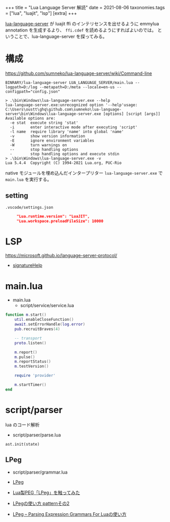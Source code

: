 +++
title = "Lua Language Server 解読"
date = 2021-08-06
taxonomies.tags = ["lua", "luajit", "lsp"]
[extra]
+++

[lua-language-server](https://github.com/sumneko/lua-language-server) が luajit ffi のインテリセンスを出せるように emmylua annotation を生成するより、
`ffi.cdef` を読めるようにすればよいのでは。
ということで、lua-language-server を探ってみる。

# 構成

<https://github.com/sumneko/lua-language-server/wiki/Command-line>

`BINRARY/lua-language-server LUA_LANGUAGE_SERVER/main.lua --logpath=D:/log --metapath=D:/meta --locale=en-us --configpath="config.json"`

```
> .\bin\Windows\lua-language-server.exe --help
lua-language-server.exe:unrecognized option '--help'usage: C:\Users\oustt\ghq\github.com\sumneko\lua-language-server\bin\Windows\lua-language-server.exe [options] [script [args]]
Available options are:
  -e stat  execute string 'stat'
  -i       enter interactive mode after executing 'script'
  -l name  require library 'name' into global 'name'
  -v       show version information
  -E       ignore environment variables
  -W       turn warnings on
  --       stop handling options
  -        stop handling options and execute stdin
> .\bin\Windows\lua-language-server.exe -v    
Lua 5.4.4  Copyright (C) 1994-2021 Lua.org, PUC-Rio  
```

native モジュールを埋め込んだインタープリター `lua-language-server.exe` で `main.lua` を実行する。

## setting

`.vscode/settings.json`

```json
     "Lua.runtime.version": "LuaJIT",
     "Lua.workspace.preloadFileSize": 10000
```

# LSP

<https://microsoft.github.io/language-server-protocol/>

* [signatureHelp](https://microsoft.github.io/language-server-protocol/specifications/specification-current/#textDocument_signatureHelp)

# main.lua

* main.lua
    * script/service/service.lua

```lua
function m.start()
    util.enableCloseFunction()
    await.setErrorHandle(log.error)
    pub.recruitBraves(4)

    -- transport
    proto.listen()

    m.report()
    m.pulse()
    m.reportStatus()
    m.testVersion()

    require 'provider'

    m.startTimer()
end
```

# script/parser

lua のコード解析

* script/parser/parse.lua

`ast.init(state)`

## LPeg

* script/parser/grammar.lua

* [LPeg](http://www.inf.puc-rio.br/~roberto/lpeg/)
* [Lua製PEG「LPeg」を触ってみた](https://gist.github.com/tacigar/93b30931c879cd8a9b12380724b956aa)
* [LPegの使い方 patternその2](https://nymphium.github.io/2015/07/23/lpeg2.html)
* [LPeg – Parsing Expression Grammars For Luaの使い方](https://sceneryandfish.withnotes.net/blog/2014/07/22-lua-lpeg-how-to-use/)
